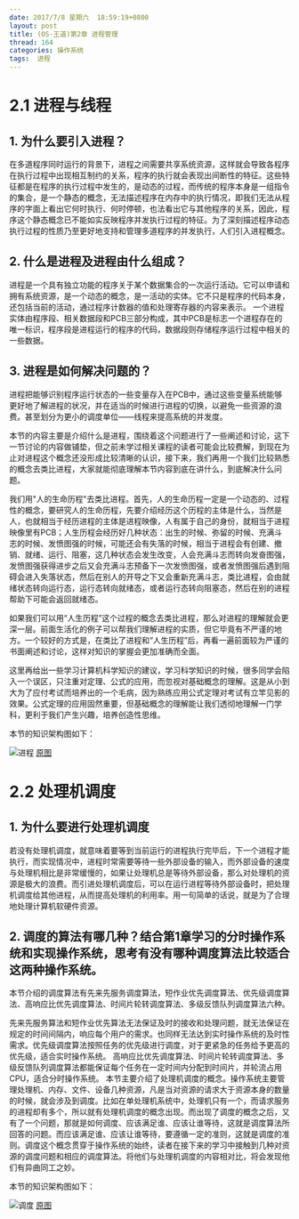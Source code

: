 ```yaml
---
date: 2017/7/8 星期六  18:59:19+0800
layout: post
title: (OS-王道)第2章 进程管理
thread: 164
categories: 操作系统
tags:  进程
---
```


# 2.1 进程与线程
## 1. 为什么要引入进程？
在多道程序同时运行的背景下，进程之间需要共享系统资源，这样就会导致各程序在执行过程中出现相互制约的关系，程序的执行就会表现出间断性的特征。这些特征都是在程序的执行过程中发生的，是动态的过程，而传统的程序本身是一组指令的集合，是一个静态的概念，无法描述程序在内存中的执行情况，即我们无法从程序的字面上看出它何时执行、何时停顿，也法看出它与其他程序的关系，因此，程序这个静态概念已不能如实反映程序并发执行过程的特征。为了深刻描述程序动态执行过程的性质乃至更好地支持和管理多道程序的并发执行，人们引入进程概念。

## 2. 什么是进程及进程由什么组成？
进程是一个具有独立功能的程序关于某个数据集合的一次运行活动。它可以申请和拥有系统资源，是一个动态的概念，是一活动的实体。它不只是程序的代码本身，还包括当前的活动，通过程序计数器的值和处理寄存器的内容来表示。
一个进程实体由程序段、相关数据段和PCB三部分构成，其中PCB是标志一个进程存在的唯一标识，程序段是进程运行的程序的代码，数据段则存储程序运行过程中相关的一些数据。

## 3. 进程是如何解决问题的？
进程把能够识别程序运行状态的一些变量存入在PCB中，通过这些变量系统能够更好地了解进程的状况，并在适当的时候进行进程的切换，以避免一些资源的浪费。甚至划分为更小的调度单位——线程来提高系统的并发度。

本节的内容主要是介绍什么是进程，围绕着这个问题进行了一些阐述和讨论，这下一节讨论的内容做铺垫，但之前未学过相关课程的读者可能会比较费解，到现在为止对进程这个概念还没形成比较清晰的认识，接下来，我们再用一个我们比较熟悉的概念去类比进程，大家就能彻底理解本节内容到底在讲什么，到底解决什么问题。

我们用"人的生命历程"去类比进程。首先，人的生命历程一定是一个动态的、过程性的概念，要研究人的生命历程，先要介绍经历这个历程的主体是什么，当然是人，也就相当于经历进程的主体是进程映像，人有属于自己的身份，就相当于进程映像里有PCB；人生历程会经历好几种状态：出生的时候、弥留的时候、充满斗志的时候、发愤图强的时候，可能还会有失落的时候，相当于进程会有创建、撤销、就绪、运行、阻塞，这几种状态会发生改变，人会充满斗志而转向发奋图强，发愤图强获得进步之后又会充满斗志预备下一次发愤图强，或者发愤图强后遇到阻碍会进入失落状态，然后在别人的开导之下又会重新充满斗志，类比进程，会由就绪状态转向运行态，运行态转向就绪态，或者运行态转向阻塞态，然后在别的进程帮助下可能会返回就绪态。

如果我们可以用“人生历程”这个过程的概念去类比进程，那么对进程的理解就会更深一层。前面生活化的例子可以帮我们理解进程的实质，但它毕竟有不严谨的地方。一个较好的方式是，在类比了进程和“人生历程”后，再看一遍前面较为严谨的书面阐述和讨论，这样对知识的掌握会更加准确而全面。

这里再给出一些学习计算机科学知识的建议，学习科学知识的时候，很多同学会陷入一个误区，只注重对定理、公式的应用，而忽视对基础概念的理解。这是从小到大为了应付考试而培养出的一个毛病，因为熟练应用公式定理对考试有立竿见影的效果。公式定理的应用固然重要，但基础概念的理解能让我们透彻地理解一门学科，更利于我们产生兴趣，培养创造性思维。

本节的知识架构图如下：

![进程](http://img.hkjdy.cn/process.png)
[原图](http://img.hkjdy.cn/process.png)

# 2.2 处理机调度
## 1. 为什么要进行处理机调度
若没有处理机调度，就意味着要等到当前运行的进程执行完毕后，下一个进程才能执行，而实现情况中，进程时常需要等待一些外部设备的输入，而外部设备的速度与处理机相比是非常缓慢的，如果让处理机总是等待外部设备，那么对处理机的资源是极大的浪费。而引进处理机调度后，可以在运行进程等待外部设备时，把处理机调度给其他进程，从而提高处理机的利用率。用一句简单的话说，就是为了合理地处理计算机软硬件资源。

## 2. 调度的算法有哪几种？结合第1章学习的分时操作系统和实现操作系统，思考有没有哪种调度算法比较适合这两种操作系统。
本节介绍的调度算法有先来先服务调度算法，短作业优先调度算法、优先级调度算法、高响应比优先调度算法、时间片轮转调度算法、多级反馈队列调度算法六种。

先来先服务算法和短作业优先算法无法保证及时的接收和处理问题，就无法保证在规定的时间间隔内，响应每个用户的需求。也同样无法达到实时操作系统的及时性需求。优先级调度算法按照任务的优先级进行调度，对于更紧急的任务给予更高的优先级，适合实时操作系统。
高响应比优先调度算法、时间片轮转调度算法、多级反馈队列调度算法都能保证每个任务在一定时间内分配到时间片，并轮流占用CPU，适合分时操作系统。
本节主要介绍了处理机调度的概念。操作系统主要管理处理机、内存、文件、设备几种资源，凡是当对资源的请求大于资源本身的数量的时候，就会涉及到调度。比如在单处理机系统中，处理机只有一个，而请求服务的进程却有多个，所以就有处理机调度的概念出现。而出现了调度的概念之后，又有了一个问题，那就是如何调度、应该满足谁、应该让谁等待，这就是调度算法所回答的问题。而应该满足谁、应该让谁等待，要遵循一定的准则，这就是调度的准则。调度这个概念贯穿于操作系统的始终，读者在接下来的学习中接触到几种对资源的调度问题和相应的调度算法。将他们与处理机调度的内容相对比，将会发现他们有异曲同工之妙。

本节的知识架构图如下：

![调度](http://img.hkjdy.cn/diaodu.png)
[原图](http://img.hkjdy.cn/diaodu.png)